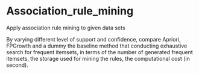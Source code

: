 # Association_rule_mining
Apply association rule mining to given data sets

By varying different level of support and confidence, compare Apriori, FPGrowth and a dummy the baseline method that conducting exhaustive search for frequent itemsets, in terms of the number of generated frequent itemsets, the storage used for mining the rules, the computational cost (in second).
